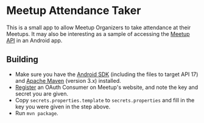 Meetup Attendance Taker
=======================

This is a small app to allow Meetup Organizers to take attendance at their Meetups. It may also be interesting as a sample of accessing the [Meetup API][] in an Android app.

Building
--------

 * Make sure you have the [Android SDK][] (including the files to target API 17) and [Apache Maven][] (version 3.x) installed.
 * [Register][consumer] an OAuth Consumer on Meetup's website, and note the key and secret you are given.
 * Copy `secrets.properties.template` to `secrets.properties` and fill in the key you were given in the step above.
 * Run `mvn package`.

[Meetup API]: http://www.meetup.com/meetup_api/
[Android SDK]: https://developer.android.com/sdk/index.html
[Apache Maven]: https://maven.apache.org/
[consumer]: http://www.meetup.com/meetup_api/oauth_consumers/
